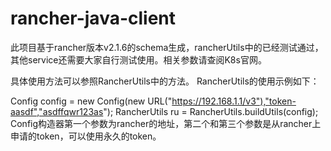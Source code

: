 # rancher-java-client
此项目基于rancher版本v2.1.6的schema生成，rancherUtils中的已经测试通过，其他service还需要大家自行测试使用。相关参数请查阅K8s官网。

具体使用方法可以参照RancherUtils中的方法。
RancherUtils的使用示例如下：

Config config = new Config(new URL("https://192.168.1.1/v3"),"token-aasdf","asdffqwr123as");
RancherUtils ru = RancherUtils.buildUtils(config);
Config构造器第一个参数为rancher的地址，第二个和第三个参数是从rancher上申请的token，可以使用永久的token。
